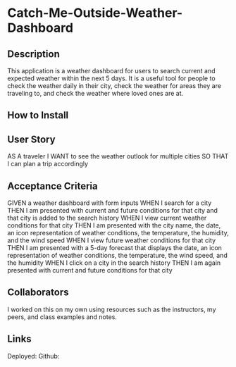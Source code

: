 # Catch-Me-Outside-Weather-Dashboard

## Description

This application is a weather dashboard for users to search current and expected weather within the next 5 days. It is a useful tool for people to check the weather daily in their city, check the weather for areas they are traveling to, and check the weather where loved ones are at.

## How to Install

## User Story

AS A traveler
I WANT to see the weather outlook for multiple cities
SO THAT I can plan a trip accordingly

## Acceptance Criteria

GIVEN a weather dashboard with form inputs
WHEN I search for a city
THEN I am presented with current and future conditions for that city and that city is added to the search history
WHEN I view current weather conditions for that city
THEN I am presented with the city name, the date, an icon representation of weather conditions, the temperature, the humidity, and the wind speed
WHEN I view future weather conditions for that city
THEN I am presented with a 5-day forecast that displays the date, an icon representation of weather conditions, the temperature, the wind speed, and the humidity
WHEN I click on a city in the search history
THEN I am again presented with current and future conditions for that city

## Collaborators

I worked on this on my own using resources such as the instructors, my peers, and class examples and notes.

## Links

Deployed:
Github:
